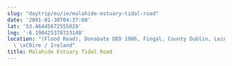 ```yaml
---
slug: "daytrip/eu/ie/malahide-estuary-tidal-road"
date: '2001-01-30T04:37:00'
lat: '53.46445672555029'
lng: '-6.190425378723148'
location: "(Flood Road), Donabate DED 1986, Fingal, County Dublin, Leinster, K36 DK68,\
  \ \xC9ire / Ireland"
title: Malahide Estuary Tidal Road
---
```



